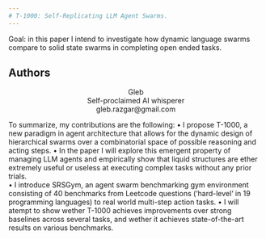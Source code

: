 ```yaml
---
# T-1000: Self-Replicating LLM Agent Swarms.
---
```

Goal: in this paper I intend to investigate how dynamic language swarms compare to solid state swarms in completing open ended tasks.

## Authors

<div align="center">
	Gleb
</div>
<div align="center">
	Self-proclaimed AI whisperer  
</div>
<div align="center">
	gleb.razgar@gmail.com  
</div>


To summarize, my contributions are the following:
• I propose T-1000, a new paradigm in agent architecture that allows for the dynamic design of hierarchical swarms over a combinatorial space of possible reasoning and acting steps.
• In the paper I will explore this emergent property of managing LLM agents and empirically show that liquid structures are ether extremely useful or useless at executing complex tasks without any prior trials.  
• I introduce SRSGym, an agent swarm benchmarking gym environment consisting of 40 benchmarks from Leetcode questions (‘hard-level‘ in 19 programming languages) to real world multi-step action tasks. 
• I will atempt to show wether T-1000 achieves improvements over strong baselines across several tasks, and wether it achieves state-of-the-art results on various benchmarks.

